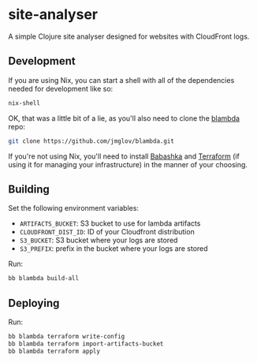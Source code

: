 # site-analyser

A simple Clojure site analyser designed for websites with CloudFront logs.

## Development

If you are using Nix, you can start a shell with all of the dependencies needed
for development like so:

``` sh
nix-shell
```

OK, that was a little bit of a lie, as you'll also need to clone the
[blambda](https://github.com/jmglov/blambda) repo:

``` sh
git clone https://github.com/jmglov/blambda.git
```

If you're not using Nix, you'll need to install
[Babashka](https://babashka.org/) and [Terraform](https://www.terraform.io/) (if
using it for managing your infrastructure) in the manner of your choosing.

## Building

Set the following environment variables:
- `ARTIFACTS_BUCKET`: S3 bucket to use for lambda artifacts
- `CLOUDFRONT_DIST_ID`: ID of your Cloudfront distribution
- `S3_BUCKET`: S3 bucket where your logs are stored
- `S3_PREFIX`: prefix in the bucket where your logs are stored

Run:

``` sh
bb blambda build-all
```

## Deploying

Run:

``` sh
bb blambda terraform write-config
bb blambda terraform import-artifacts-bucket
bb blambda terraform apply
```
